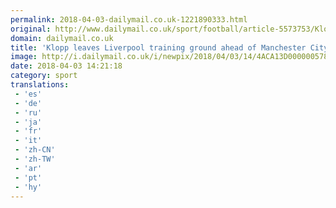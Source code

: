```yaml
---
permalink: 2018-04-03-dailymail.co.uk-1221890333.html
original: http://www.dailymail.co.uk/sport/football/article-5573753/Klopp-leaves-Liverpool-training-ground-ahead-Manchester-City-clash.html?ITO=1490&ns_mchannel=rss&ns_campaign=1490
domain: dailymail.co.uk
title: 'Klopp leaves Liverpool training ground ahead of Manchester City clash'
image: http://i.dailymail.co.uk/i/newpix/2018/04/03/14/4ACA13D000000578-0-image-a-22_1522763227691.jpg
date: 2018-04-03 14:21:18
category: sport
translations: 
 - 'es'
 - 'de'
 - 'ru'
 - 'ja'
 - 'fr'
 - 'it'
 - 'zh-CN'
 - 'zh-TW'
 - 'ar'
 - 'pt'
 - 'hy'
---
```


